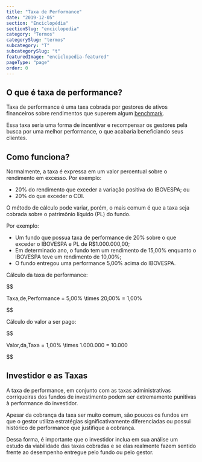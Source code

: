 ```yaml
---
title: "Taxa de Performance"
date: "2019-12-05"
section: "Enciclopédia"
sectionSlug: "enciclopedia"
category: "Termos"
categorySlug: "termos"
subcategory: "T"
subcategorySlug: "t"
featuredImage: "enciclopedia-featured"
pageType: "page"
order: 0
---
```


## O que é taxa de performance? 

Taxa de performance é uma taxa cobrada por gestores de  ativos financeiros sobre rendimentos que superem algum [benchmark](/enciclopedia/termos/b/benchmark).

Essa taxa seria uma forma de incentivar e recompensar os gestores pela busca por uma melhor performance, o que acabaria beneficiando seus clientes.

## Como funciona?

Normalmente, a taxa é expressa em um valor percentual sobre o rendimento em excesso. Por exemplo:

- 20% do rendimento que exceder a variação positiva do IBOVESPA; ou
- 20% do que exceder o CDI.

O método de cálculo pode variar, porém, o mais comum é que a taxa seja cobrada sobre o patrimônio líquido (PL) do fundo.

Por exemplo:

- Um fundo que possua taxa de performance de 20% sobre o que exceder o IBOVESPA e PL de R\$1.000.000,00;
- Em determinado ano, o fundo tem um rendimento de 15,00% enquanto o IBOVESPA teve um rendimento de 10,00%;
- O fundo entregou uma performance 5,00% acima do IBOVESPA.

Cálculo da taxa de performance:

$$

Taxa\,de\,Performance = 5,00\% \times 20,00\% = 1,00%

$$

Cálculo do valor a ser pago:

$$

Valor\,da\,Taxa = 1,00\% \times 1.000.000 = 10.000

$$

## Investidor e as Taxas

A taxa de performance, em conjunto com as taxas administrativas corriqueiras dos fundos de investimento podem ser extremamente punitivas à performance do investidor.

Apesar da cobrança da taxa ser muito comum, são poucos os fundos em que o gestor utiliza estratégias significativamente diferenciadas ou possui histórico de performance que justifique a cobrança.

Dessa forma, é importante que o investidor inclua em sua análise um estudo da viabilidade das taxas cobradas e se elas realmente fazem sentido frente ao desempenho entregue pelo fundo ou pelo gestor.
